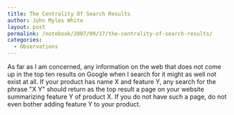 ```yaml
---
title: The Centrality Of Search Results
author: John Myles White
layout: post
permalink: /notebook/2007/09/17/the-centrality-of-search-results/
categories:
  - Observations
---
```


As far as I am concerned, any information on the web that does not come up in the top ten results on Google when I search for it might as well not exist at all. If your product has name X and feature Y, any search for the phrase "X Y" should return as the top result a page on your website summarizing feature Y of product X. If you do not have such a page, do not even bother adding feature Y to your product.
